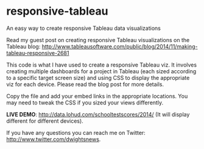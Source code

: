 responsive-tableau
==================

An easy way to create responsive Tableau data visualizations

Read my guest post on creating responsive Tableau visualizations on the Tableau blog: http://www.tableausoftware.com/public/blog/2014/11/making-tableau-responsive-2681

This code is what I have used to create a responsive Tableau viz. It involves creating multiple dashboards for a project in Tableau (each sized according to a specific target screen size) and using CSS to display the appropriate viz for each device. Please read the blog post for more details.

Copy the file and add your embed links in the appropriate locations. You may need to tweak the CSS if you sized your views differently.

<b>LIVE DEMO</b>: http://data.lohud.com/schooltestscores/2014/ (It will display different for different devices).

If you have any questions you can reach me on Twitter: http://www.twitter.com/dwightsnews.
